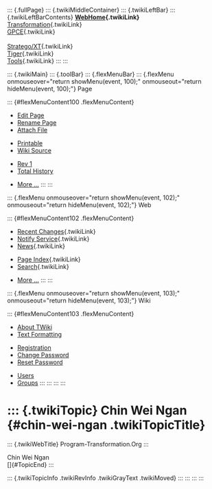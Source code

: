 ::: {.fullPage}
::: {.twikiMiddleContainer}
::: {.twikiLeftBar}
::: {.twikiLeftBarContents}
**[WebHome](WebHome){.twikiLink}**\
[Transformation](../Transform/WebHome){.twikiLink}\
[GPCE](../Gpce/WebHome){.twikiLink}\
\
[Stratego/XT](../Stratego/WebHome){.twikiLink}\
[Tiger](../Tiger/WebHome){.twikiLink}\
[Tools](../Tools/WebHome){.twikiLink}
:::
:::

::: {.twikiMain}
::: {.toolBar}
::: {.flexMenuBar}
::: {.flexMenu onmouseover="return showMenu(event, 100);" onmouseout="return hideMenu(event, 100);"}
Page

::: {#flexMenuContent100 .flexMenuContent}
-   [Edit
    Page](http://www.program-transformation.org/edit/Main/ChinWeiNgan?t=1536825861)
-   [Rename
    Page](http://www.program-transformation.org/rename/Main/ChinWeiNgan)
-   [Attach
    File](http://www.program-transformation.org/attach/Main/ChinWeiNgan)

<!-- -->

-   [Printable](http://www.program-transformation.org/view/Main/ChinWeiNgan?skin=print.pattern)
-   [Wiki
    Source](http://www.program-transformation.org/view/Main/ChinWeiNgan?skin=text&raw=on&contenttype=text/plain)

<!-- -->

-   [Rev
    1](http://www.program-transformation.org/view/Main/ChinWeiNgan?rev=1.1)
-   [Total
    History](http://www.program-transformation.org/rdiff/Main/ChinWeiNgan)

<!-- -->

-   [More
    \...](http://www.program-transformation.org/oops/Main/ChinWeiNgan?template=oopsmore&param1=1.1&param2=1.1)
:::
:::

::: {.flexMenu onmouseover="return showMenu(event, 102);" onmouseout="return hideMenu(event, 102);"}
Web

::: {#flexMenuContent102 .flexMenuContent}
-   [Recent Changes](WebChanges){.twikiLink}
-   [Notify Service](WebNotify){.twikiLink}
-   [News](WebNews){.twikiLink}

<!-- -->

-   [Page Index](WebIndex){.twikiLink}
-   [Search](WebSearch){.twikiLink}

<!-- -->

-   [More
    \...](http://www.program-transformation.org/oops/Main/ChinWeiNgan?template=oopsmore&param1=1.1&param2=1.1)
:::
:::

::: {.flexMenu onmouseover="return showMenu(event, 103);" onmouseout="return hideMenu(event, 103);"}
Wiki

::: {#flexMenuContent103 .flexMenuContent}
-   [About
    TWiki](http://www.program-transformation.org/view/TWiki/WebHome)
-   [Text
    Formatting](http://www.program-transformation.org/view/TWiki/TextFormattingRules)

<!-- -->

-   [Registration](http://www.program-transformation.org/view/TWiki/TWikiRegistration)
-   [Change
    Password](http://www.program-transformation.org/view/TWiki/ChangePassword)
-   [Reset
    Password](http://www.program-transformation.org/view/TWiki/ResetPassword)

<!-- -->

-   [Users](http://www.program-transformation.org/view/Main/TWikiUsers)
-   [Groups](http://www.program-transformation.org/view/Main/TWikiGroups)
:::
:::
:::
:::

::: {.twikiTopic}
Chin Wei Ngan {#chin-wei-ngan .twikiTopicTitle}
=============

::: {.twikiWebTitle}
Program-Transformation.Org
:::

Chin Wei Ngan\
[]{#TopicEnd}
:::

::: {.twikiTopicInfo .twikiRevInfo .twikiGrayText .twikiMoved}
:::
:::
:::
:::
